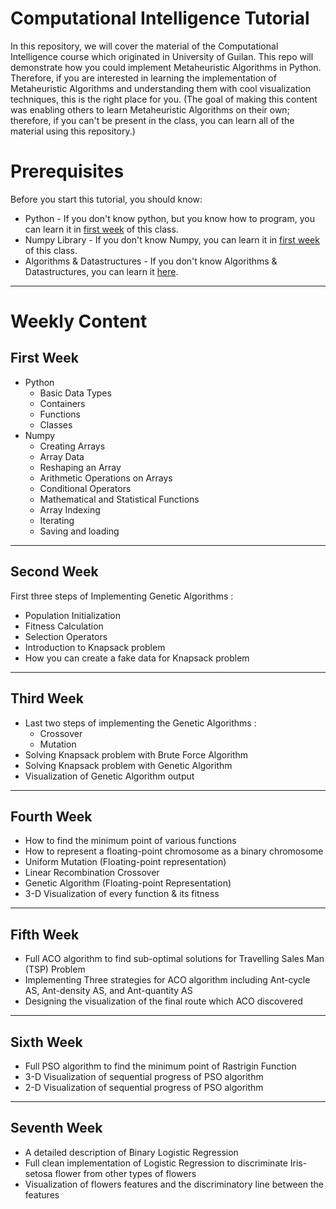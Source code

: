 # Computational Intelligence Tutorial
In this repository, we will cover the material of the Computational Intelligence course which originated in University of Guilan. This repo will demonstrate how you could implement Metaheuristic Algorithms in Python. Therefore, if you are interested in learning the implementation of Metaheuristic Algorithms and understanding them with cool visualization techniques, this is the right place for you. (The goal of making this content was enabling others to learn Metaheuristic Algorithms on their own; therefore, if you can't be present in the class, you can learn all of the material using this repository.)

# Prerequisites
Before you start this tutorial, you should know:
* Python - If you don't know python, but you know how to program, you can learn it in <a href="https://github.com/Computational-Intelligence-Fall18/Python-Numpy-Instructor-Codes/blob/master/Week%201%20-%20Intro%20to%20Python%20and%20Numpy/Python.ipynb">first week</a> of this class.
* Numpy Library - If you don't know Numpy, you can learn it in <a href="https://github.com/Computational-Intelligence-Fall18/Computational-Intelligence-Tutorials/blob/master/Week%201%20-%20Intro%20to%20Python%20and%20Numpy/Numpy.ipynb">first week</a> of this class.
* Algorithms & Datastructures - If you don't know Algorithms & Datastructures, you can learn it <a href="https://eu.udacity.com/course/data-structures-and-algorithms-in-python--ud513">here</a>.
---
# Weekly Content
## First Week
* Python
  * Basic Data Types
  * Containers
  * Functions
  * Classes
* Numpy
  * Creating Arrays
  * Array Data
  * Reshaping an Array
  * Arithmetic Operations on Arrays
  * Conditional Operators
  * Mathematical and Statistical Functions
  * Array Indexing
  * Iterating
  * Saving and loading
---
## Second Week
First three steps of Implementing Genetic Algorithms :
  * Population Initialization
  * Fitness Calculation
  * Selection Operators
* Introduction to Knapsack problem
* How you can create a fake data for Knapsack problem
---
## Third Week
* Last two steps of implementing the Genetic Algorithms :
  * Crossover
  * Mutation
* Solving Knapsack problem with Brute Force Algorithm
* Solving Knapsack problem with Genetic Algorithm
* Visualization of Genetic Algorithm output
---
## Fourth Week
* How to find the minimum point of various functions
* How to represent a floating-point chromosome as a binary chromosome
* Uniform Mutation (Floating-point representation)
* Linear Recombination Crossover
* Genetic Algorithm (Floating-point Representation)
* 3-D Visualization of every function & its fitness
---
## Fifth Week
* Full ACO algorithm to find sub-optimal solutions for Travelling Sales Man (TSP) Problem
* Implementing Three strategies for ACO algorithm including Ant-cycle AS, Ant-density AS, and Ant-quantity AS
* Designing the visualization of the final route which ACO discovered
---
## Sixth Week
* Full PSO algorithm to find the minimum point of Rastrigin Function
* 3-D Visualization of sequential progress of PSO algorithm
* 2-D Visualization of sequential progress of PSO algorithm
---
## Seventh Week
* A detailed description of Binary Logistic Regression
* Full clean implementation of Logistic Regression to discriminate Iris-setosa flower from other types of flowers
* Visualization of flowers features and the discriminatory line between the features

